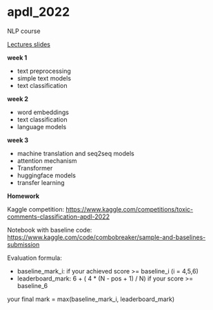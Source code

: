 # apdl_2022
NLP course 

[Lectures slides](https://drive.google.com/drive/folders/1P5im0gWdqrUYCwQKIFXGu6gCU7H5ILhW?usp=sharing)

**week 1**
- text preprocessing
- simple text models
- text classification


**week 2**
- word embeddings
- text classification
- language models


**week 3**
- machine translation and seq2seq models
- attention mechanism
- Transformer
- huggingface models
- transfer learning

**Homework**

Kaggle competition: https://www.kaggle.com/competitions/toxic-comments-classification-apdl-2022

Notebook with baseline code: https://www.kaggle.com/code/combobreaker/sample-and-baselines-submission


Evaluation formula:

- baseline_mark_i: if your achieved score >= baseline_i (i = 4,5,6)
- leaderboard_mark: 6 + ( 4 * (N - pos + 1) / N) if your score >= baseline_6

your final mark = max(baseline_mark_i, leaderboard_mark)

